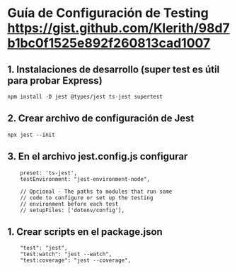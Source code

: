 # Guía de Configuración de Testing https://gist.github.com/Klerith/98d7b1bc0f1525e892f260813cad1007

## 1. Instalaciones de desarrollo (super test es útil para probar Express)
```npm install -D jest @types/jest ts-jest supertest ```
## 2. Crear archivo de configuración de Jest
```npx jest --init```
## 3. En el archivo jest.config.js configurar
```
    preset: 'ts-jest',
    testEnvironment: "jest-environment-node",
    
    // Opcional - The paths to modules that run some
    // code to configure or set up the testing
    // environment before each test
    // setupFiles: ['dotenv/config'], 
```
## 1. Crear scripts en el package.json
```
    "test": "jest",
    "test:watch": "jest --watch",
    "test:coverage": "jest --coverage", 
```